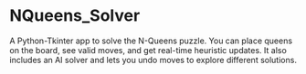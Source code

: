 # NQueens_Solver
A Python-Tkinter app to solve the N-Queens puzzle. You can place queens on the board, see valid moves, and get real-time heuristic updates. It also includes an AI solver and lets you undo moves to explore different solutions.
